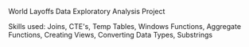 World Layoffs Data Exploratory Analysis Project

Skills used: Joins, CTE's, Temp Tables, Windows Functions, Aggregate Functions, Creating Views, Converting Data Types, Substrings
